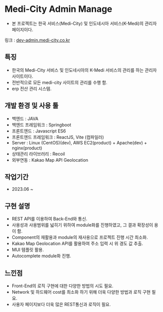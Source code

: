 # Medi-City Admin Manage
- 본 프로젝트는 한국 서비스(Medi-City) 및 인도네시아 서비스(K-Medi)의 관리자 페이지이다.

링크 : [dev-admin.medi-city.co.kr](https://dev-admin.medi-city.co.kr/)

## 특징
- 한국의 Medi-City 서비스 및 인도네시아의 K-Medi 서비스의 관리를 하는 관리자 사이트이다.
- 전반적으로 모든 medi-city 사이트의 관리를 수행 함.
- erp 전산 관리 시스템.

## 개발 환경 및 사용 툴
- 백엔드 : JAVA
- 백엔드 프레임워크 : Springboot
- 프론트엔드 : Javascript ES6
- 프론트엔드 프레임워크 : ReactJS, Vite (컴파일러)
- Server : Linux (CentOS)(dev), AWS EC2(product) + Apache(dev) + nginx(product)
- 상태관리 라이브러리 : Recoil
- 외부연동 : Kakao Map API Geolocation

## 작업기간
- 2023.06 ~

## 구현 설명
- REST API를 이용하여 Back-End와 통신.
- 사용성과 사용범위를 넓히기 위하여 module화를 진행하였고, 그 결과 확장성이 용이 함.
- Component의 재활용과 module의 재사용으로 프로젝트 진행 시간 최소화.
- Kakao Map Geolocation API를 활용하여 주소 입력 시 위 경도 값 추출.
- MUI 템플릿 활용.
- Autocomplete module화 진행.

## 느낀점
- Front-End의 로직 구현에 대한 다양한 방법의 시도 필요.
- Network 및 하드웨어 cost를 최소화 하기 위해 더욱 다양한 방법과 로직 구현 필요.
- 사용자 페이지보다 더욱 많은 REST통신과 로직이 필요.
